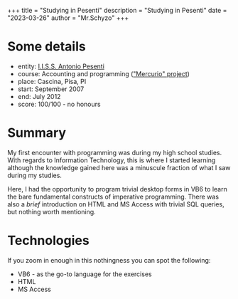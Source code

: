 +++
title = "Studying in Pesenti"
description = "Studying in Pesenti"
date = "2023-03-26"
author = "Mr.Schyzo"
+++

# Some details
- entity: [I.I.S.S. Antonio Pesenti](https://www.antoniopesenti.edu.it/)
- course: Accounting and programming (["Mercurio" project](https://www.edscuola.it/archivio/norme/programmi/mercurio.pdf))
- place: Cascina, Pisa, PI
- start: September 2007
- end: July 2012
- score: 100/100 - no honours

# Summary

My first encounter with programming was during my high school studies. With regards to Information Technology, this is
where I started learning although the knowledge gained here was a minuscule fraction of what I saw during my studies.

Here, I had the opportunity to program trivial desktop forms in VB6 to learn the bare fundamental constructs of imperative programming.
There was also a _brief_ introduction on HTML and MS Access with trivial SQL queries, but nothing worth mentioning.

# Technologies

If you zoom in enough in this nothingness you can spot the following:
- VB6 - as the go-to language for the exercises
- HTML
- MS Access
